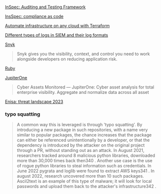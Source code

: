 [InSpec: Auditing and Testing Framework](https://github.com/inspec/inspec)

[InsSpec: compliance as code](https://community.chef.io/tools/chef-inspec)

[Automate infrastructure on any cloud with Terraform](https://www.terraform.io/)

[Different types of logs in SIEM and their log formats](https://www.manageengine.com/log-management/siem/collecting-and-analysing-different-log-types.html#l2)

[Snyk](https://snyk.io/?utm_medium=paid-search&utm_source=google&utm_campaign=gs_sn:-brand-ecpc&utm_content=br_ex&utm_term=snyk&gad_source=1&gclid=CjwKCAjw4ri0BhAvEiwA8oo6FzeLyB7Bhl1DWebTETMU_OCqol_ErSDsFEw1a8FC_QIK4r7PHj3xmBoCY_8QAvD_BwE)
> Snyk gives you the visibility, context, and control you need to work alongside developers on reducing application risk.

[Ruby](https://www.ruby-lang.org/en/)

[JupiterOne](https://www.jupiterone.com/?device=c&utm_source=google&utm_medium=cpc&utm_campaign=Branded&utm_content=JupiterOne&utm_term=jupiter%20one&gad_source=1&gclid=EAIaIQobChMI2LC09eichwMV9uHjBx1XWgF0EAAYASAAEgJVNPD_BwE)
> Cyber Assets Monitored — JupiterOne: Cyber asset analysis for total enterprise visibility. Aggregate and normalize data across all asset

[Enisa: threat landscape 2023](https://www.enisa.europa.eu/publications/enisa-threat-landscape-2023)

### typo squatting
> A common way this is leveraged is through 'typo squatting'. 
By introducing a new package in such repositories, with a name very similar to popular packages, the chance increases that the package can either be referenced unintentionally by a developer, or that the dependency is introduced by the attacker on the original project through a PR, without standing out as an attack. In August 2021, researchers tracked around 8 malicious python libraries, downloaded more than 30,000 times back then340 . Another use case is the use of rogue python libraries to steal information such as credentials. In June 2022 pygrata and loglib were found to extract AWS keys341 . In august 2022, research uncovered more than 10 such packages. AsciI2text is an example of this type of malware; it will look for local passwords and upload them back to the attacker's infrastructure342 .
